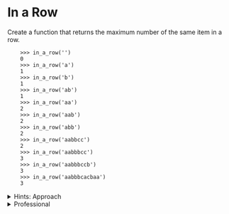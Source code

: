 In a Row
========

Create a function that returns the maximum number of the same item in a row.


```
    >>> in_a_row('')
    0
    >>> in_a_row('a')
    1
    >>> in_a_row('b')
    1
    >>> in_a_row('ab')
    1
    >>> in_a_row('aa')
    2
    >>> in_a_row('aab')
    2
    >>> in_a_row('abb')
    2
    >>> in_a_row('aabbcc')
    2
    >>> in_a_row('aabbbcc')
    3
    >>> in_a_row('aabbbccb')
    3
    >>> in_a_row('aabbbcacbaa')
    3
```

<details>
<summary>Hints: Approach</summary>

* Starting point: maybe create a function that counts the number of occurrences of an element in data
    * ```
        >>> count_item('a', "abcba")
        2
        ```
</details>


<details>
<summary>Professional</summary>

Professionals can make this generic, so that it can be used for multiple types of data
```
    >>> in_a_row((1,2,2,3,3,3,2,2))
    3
```
Can you also return the item that has been repeated that many times
```csharp
(int count, T i) in_a_row<T> (IEnumerable<T> data) {
    //???
}

AssertIsEqual(in_a_row("aabbbccb"), (3, 'b'), "should count 3 b's");
```
</details>